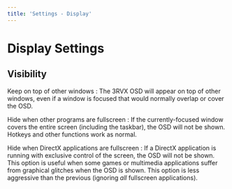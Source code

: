 ```yaml
---
title: 'Settings - Display'
---
```


Display Settings
============


Visibility
----------

Keep on top of other windows
: The 3RVX OSD will appear on top of other windows, even if a window is focused that would normally overlap or cover the OSD.

Hide when other programs are fullscreen
: If the currently-focused window covers the entire screen (including the taskbar), the OSD will not be shown. Hotkeys and other functions work as normal.

Hide when DirectX applications are fullscreen
: If a DirectX application is running with exclusive control of the screen, the OSD will not be shown. This option is useful when some games or multimedia applications suffer from graphical glitches when the OSD is shown. This option is less aggressive than the previous (ignoring *all* fullscreen applications).

